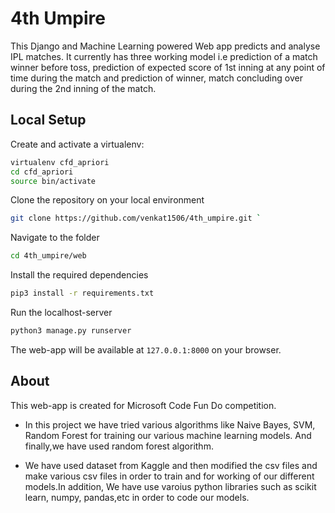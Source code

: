 # 4th Umpire

This Django and Machine Learning powered Web app predicts and analyse IPL matches. It currently has three working model i.e 
prediction of a match winner before toss, prediction of expected score of 1st inning at any point of time during the match 
and prediction of winner, match concluding over during the 2nd inning of the match.





## Local Setup
Create and activate a virtualenv:

```bash
virtualenv cfd_apriori
cd cfd_apriori
source bin/activate
```
Clone the repository on your local environment <br>

```bash
git clone https://github.com/venkat1506/4th_umpire.git `
```

Navigate to the folder <br>
```bash 
cd 4th_umpire/web
```

Install the required dependencies <br>
```bash
pip3 install -r requirements.txt 
```

Run the localhost-server <br>
```bash 
python3 manage.py runserver
```

The web-app will be available at `127.0.0.1:8000` on your browser. 

## About
This web-app is created for Microsoft Code Fun Do competition.

- In this project we have tried various algorithms like Naive Bayes, SVM, Random Forest  for training our various machine learning models. And finally,we have used random forest algorithm. 

- We have used dataset from Kaggle and then modified the csv files and make various csv files in order to train and for working of our different models.In addition, We have use varoius python libraries such as scikit learn, numpy, pandas,etc in order to code our models. 
